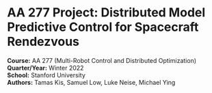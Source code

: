 # AA 277 Project: Distributed Model Predictive Control for Spacecraft Rendezvous

**Course:** AA 277 (Multi-Robot Control and Distributed Optimization)\
**Quarter/Year:** Winter 2022\
**School:** Stanford University\
**Authors:** Tamas Kis, Samuel Low, Luke Neise, Michael Ying
